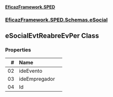 #### [EficazFramework.SPED](EficazFrameworkSPED.md 'EficazFramework SPED')
### [EficazFramework.SPED.Schemas.eSocial](EficazFramework.SPED.Schemas.eSocial.md 'EficazFramework.SPED.Schemas.eSocial')

## eSocialEvtReabreEvPer Class
### Properties

| # | Name | |
| ---: | :--- | :--- |
| 02 | ideEvento |  |
| 03 | ideEmpregador |  |
| 04 | Id |  |
